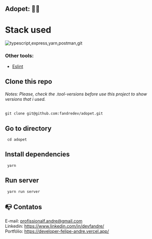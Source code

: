 ## Adopet: :technologist:

# Stack used

<img src="https://skillicons.dev/icons?i=typescript,express,yarn,postman,git&theme=dark" alt="typescript,express,yarn,postman,git" />

### Other tools:

- [Eslint](https://prettier.io/)

## Clone this repo

###### Notes: Please, check the .tool-versions before use this project to show versions that i used.

```
git clone git@github.com:fandredev/adopet.git
```

## Go to directory

```
 cd adopet
```

## Install dependencies

```
 yarn
```

## Run server

```
 yarn run server
```

## :mailbox_with_no_mail: Contatos

E-mail: profissionalf.andre@gmail.com<br>
Linkedin: https://www.linkedin.com/in/devfandre/<br>
Portfólio: https://developer-felipe-andre.vercel.app/<br>
